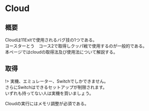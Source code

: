 # Cloud

## 概要
Cloudは11Exitで使用されるバグ技の1つである。<br>
ヨースターとう　コース2で取得しクッパ戦で使用するのが一般的である。<br>
本ページではcloudの取得法及び使用法について解説する。

## 取得
!> 実機、エミュレーター、Switchでしかできません。<br>
さらにSwitchはできるセットアップが制限されます。<br>
いずれも持ってない人は実機を買いましょう。

Cloudの実行にはメモリ調整が必須である。